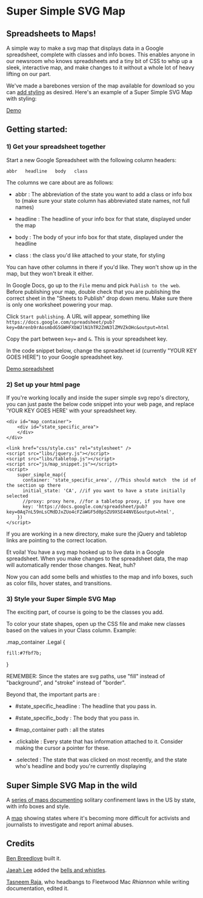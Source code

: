 # Super Simple SVG Map

## Spreadsheets to Maps!

A simple way to make a svg map that displays data in a Google spreadsheet, complete with classes and info boxes. This enables anyone in our newsroom who knows spreadsheets and a tiny bit of CSS to whip up a sleek, interactive map, and make changes to it without a whole lot of heavy lifting on our part.

We've made a barebones version of the map available for download so you can [add styling](https://github.com/motherjones/spreadsheet-to-svg#3-style-your-super-simple-svg-map) as desired. Here's an example of a Super Simple SVG Map with styling:

[Demo](http://motherjones.github.io/spreadsheet-to-svg/)

## Getting started: 

### 1) Get your spreadsheet together

Start a new Google Spreadsheet with the following column headers:

    abbr   headline   body   class

The columns we care about are as follows:

* abbr : The abbreviation of the state you want to add a class or info box to (make sure your state column has abbreviated state names, not full names)

* headline : The headline of your info box for that state, displayed under the map

* body : The body of your info box for that state, displayed under the headline

* class : the class you'd like attached to your state, for styling

You can have other columns in there if you'd like. They won't show up in the map, but they won't break it either.

In Google Docs, go up to the `File` menu and pick `Publish to the web`. Before publishing your map, double check that you are publishing the correct sheet in the "Sheets to Publish" drop down menu. Make sure there is only one worksheet powering your map. 

Click `Start publishing`. A URL will appear, something like `https://docs.google.com/spreadsheet/pub?key=0Arenb9rAosmbdG5GWHFXbWJlN1hTR2ZmN3lZMVZkOHc&output=html`

Copy the part between `key=` and `&`. This is your spreadsheet key.

In the code snippet below, change the spreadsheet id (currently "YOUR KEY GOES HERE") to your Google spreadsheet key.

[Demo spreadsheet](https://docs.google.com/spreadsheet/pub?key=0Arenb9rAosmbdHc4MDVLcEl6bHFhczNKSzZUem1VYWc&output=html)

### 2) Set up your html page

If you're working locally and inside the super simple svg repo's directory, you can just paste the below code snippet into your web page, and replace 'YOUR KEY GOES HERE' with your spreadsheet key.

```
<div id="map_container">
    <div id="state_specific_area">
    </div>
</div>

<link href="css/style.css" rel="stylesheet" />
<script src="libs/jquery.js"></script>
<script src="libs/tabletop.js"></script>	
<script src="js/map_snippet.js"></script>	
<script>
    super_simple_map({
      container: 'state_specific_area', //This should match  the id of the section up there
      initial_state: 'CA', //if you want to have a state initially selected
      //proxy: proxy here, //for a tabletop proxy, if you have one
      key: 'https://docs.google.com/spreadsheet/pub?key=0Aq7nL59nLsCMdDJxZUo4cFZaWGF5d0pSZU9XSE44NVE&output=html',
    })
</script>
```

If you are working in a new directory, make sure the jQuery and tabletop links are pointing to the correct location.

Et voila! You have a svg map hooked up to live data in a Google spreadsheet. When you make changes to the spreadsheet data, the map will automatically render those changes. Neat, huh? 

Now you can add some bells and whistles to the map and info boxes, such as color fills, hover states, and transitions.

### 3) Style your Super Simple SVG Map

The exciting part, of course is going to be the classes you add. 

To color your state shapes, open up the CSS file and make new classes based on the values in your Class column. Example:

.map_container .Legal {
	
	fill:#7fbf7b;
}


REMEMBER: Since the states are svg paths, use "fill" instead of "background", and "stroke" instead of "border".

Beyond that, the important parts are :

* \#state_specific_headline : The headline that you pass in.

* \#state_specific_body : The body that you pass in.

* \#map_container path : all the states

* .clickable : Every state that has information attached to it.  Consider making the cursor a pointer for these.

* .selected : The state that was clicked on most recently, and the state who's headline and body you're currently displaying


## Super Simple SVG Map in the wild

A [series of maps documenting](http://www.motherjones.com/politics/2012/10/map-solitary-confinement-states) solitary confinement laws in the US by state, with info boxes and style.

A [map](http://www.motherjones.com/blue-marble/2013/06/ag-gag-laws-map) showing states where it's becoming more difficult for activists and journalists to investigate and report animal abuses.


## Credits

[Ben Breedlove](http://twitter.com/bdbreedlove) built it.

[Jaeah Lee](http://twitter.com/jaeahjlee) added the [bells and whistles](https://github.com/motherjones/super-simple-svg-map-from-spreadsheet#3-style-your-super-simple-svg-map).

[Tasneem Raja](http://twitter.com/tasneemraja), who headbangs to Fleetwood Mac _Rhiannon_ while writing documentation, edited it.
